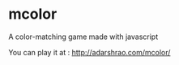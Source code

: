 # mcolor
A color-matching game made with javascript

You can play it at : http://adarshrao.com/mcolor/
